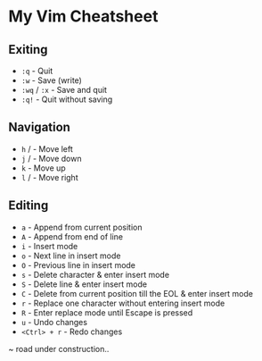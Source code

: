 # My Vim Cheatsheet 

## Exiting

- `:q` - Quit  
- `:w` - Save (write)  
- `:wq` / `:x` - Save and quit  
- `:q!` - Quit without saving

## Navigation

- `h` / <backspace> - Move left  
- `j` / <enter> - Move down  
- `k` - Move up  
- `l` / <space> - Move right  

## Editing

- `a` - Append from current position  
- `A` - Append from end of line  
- `i` - Insert mode  
- `o` - Next line in insert mode  
- `O` - Previous line in insert mode  
- `s` - Delete character & enter insert mode  
- `S` - Delete line & enter insert mode  
- `C` - Delete from current position till the EOL & enter insert mode  
- `r` - Replace one character without entering insert mode  
- `R` - Enter replace mode until Escape is pressed  
- `u` - Undo changes  
- `<Ctrl> + r` - Redo changes  


~ road under construction..
